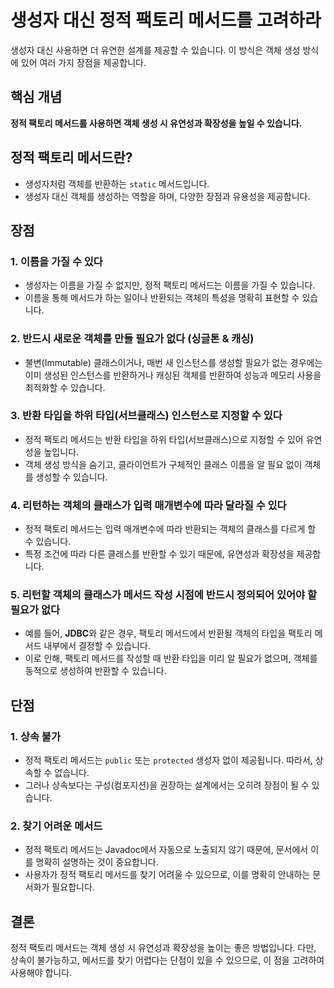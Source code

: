 # 생성자 대신 정적 팩토리 메서드를 고려하라

생성자 대신 사용하면 더 유연한 설계를 제공할 수 있습니다. 이 방식은 객체 생성 방식에 있어 여러 가지 장점을 제공합니다.

## 핵심 개념
**정적 팩토리 메서드를 사용하면 객체 생성 시 유연성과 확장성을 높일 수 있습니다.**

## 정적 팩토리 메서드란?
- 생성자처럼 객체를 반환하는 `static` 메서드입니다.
- 생성자 대신 객체를 생성하는 역할을 하며, 다양한 장점과 유용성을 제공합니다.

## 장점

### 1. **이름을 가질 수 있다**
- 생성자는 이름을 가질 수 없지만, 정적 팩토리 메서드는 이름을 가질 수 있습니다.
- 이름을 통해 메서드가 하는 일이나 반환되는 객체의 특성을 명확히 표현할 수 있습니다.

### 2. **반드시 새로운 객체를 만들 필요가 없다 (싱글톤 & 캐싱)**
- 불변(Immutable) 클래스이거나, 매번 새 인스턴스를 생성할 필요가 없는 경우에는 이미 생성된 인스턴스를 반환하거나 캐싱된 객체를 반환하여 성능과 메모리 사용을 최적화할 수 있습니다.

### 3. **반환 타입을 하위 타입(서브클래스) 인스턴스로 지정할 수 있다**
- 정적 팩토리 메서드는 반환 타입을 하위 타입(서브클래스)으로 지정할 수 있어 유연성을 높입니다.
- 객체 생성 방식을 숨기고, 클라이언트가 구체적인 클래스 이름을 알 필요 없이 객체를 생성할 수 있습니다.

### 4. **리턴하는 객체의 클래스가 입력 매개변수에 따라 달라질 수 있다**
- 정적 팩토리 메서드는 입력 매개변수에 따라 반환되는 객체의 클래스를 다르게 할 수 있습니다.
- 특정 조건에 따라 다른 클래스를 반환할 수 있기 때문에, 유연성과 확장성을 제공합니다.

### 5. **리턴할 객체의 클래스가 메서드 작성 시점에 반드시 정의되어 있어야 할 필요가 없다**
- 예를 들어, **JDBC**와 같은 경우, 팩토리 메서드에서 반환될 객체의 타입을 팩토리 메서드 내부에서 결정할 수 있습니다.
- 이로 인해, 팩토리 메서드를 작성할 때 반환 타입을 미리 알 필요가 없으며, 객체를 동적으로 생성하여 반환할 수 있습니다.

## 단점

### 1. **상속 불가**
- 정적 팩토리 메서드는 `public` 또는 `protected` 생성자 없이 제공됩니다. 따라서, 상속할 수 없습니다.
- 그러나 상속보다는 구성(컴포지션)을 권장하는 설계에서는 오히려 장점이 될 수 있습니다.

### 2. **찾기 어려운 메서드**
- 정적 팩토리 메서드는 Javadoc에서 자동으로 노출되지 않기 때문에, 문서에서 이를 명확히 설명하는 것이 중요합니다.
- 사용자가 정적 팩토리 메서드를 찾기 어려울 수 있으므로, 이를 명확히 안내하는 문서화가 필요합니다.

## 결론
정적 팩토리 메서드는 객체 생성 시 유연성과 확장성을 높이는 좋은 방법입니다. 다만, 상속이 불가능하고, 메서드를 찾기 어렵다는 단점이 있을 수 있으므로, 이 점을 고려하여 사용해야 합니다.
